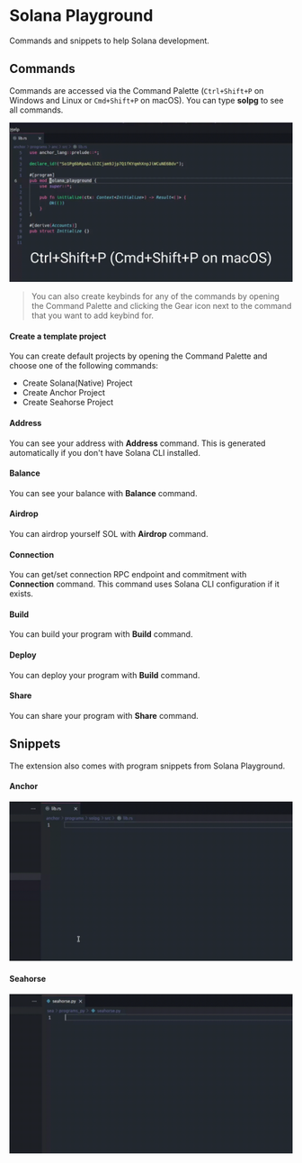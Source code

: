 # Solana Playground

Commands and snippets to help Solana development.

## Commands

Commands are accessed via the Command Palette (`Ctrl+Shift+P` on Windows and Linux or `Cmd+Shift+P` on macOS). You can type **solpg** to see all commands.

![Commands](images/commands.gif)

> You can also create keybinds for any of the commands by opening the Command Palette and clicking the Gear icon next to the command that you want to add keybind for.

#### Create a template project

You can create default projects by opening the Command Palette and choose one of the following commands:

- Create Solana(Native) Project
- Create Anchor Project
- Create Seahorse Project

#### Address

You can see your address with **Address** command. This is generated automatically if you don't have Solana CLI installed.

#### Balance

You can see your balance with **Balance** command.

#### Airdrop

You can airdrop yourself SOL with **Airdrop** command.

#### Connection

You can get/set connection RPC endpoint and commitment with **Connection** command. This command uses Solana CLI configuration if it exists.

#### Build

You can build your program with **Build** command.

#### Deploy

You can deploy your program with **Build** command.

#### Share

You can share your program with **Share** command.

## Snippets

The extension also comes with program snippets from Solana Playground.

#### Anchor

![Anchor Snippets](images/anchor-snippets.gif)

#### Seahorse

![Seahorse Snippets](images/seahorse-snippets.gif)
